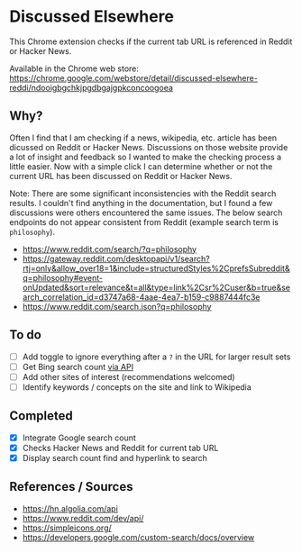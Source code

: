 # Discussed Elsewhere
This Chrome extension checks if the current tab URL is referenced in Reddit or Hacker News.

Available in the Chrome web store: https://chrome.google.com/webstore/detail/discussed-elsewhere-reddi/ndooigbgchkjpgdbgajgpkconcoogoea

## Why?
Often I find that I am checking if a news, wikipedia, etc. article has been dicussed on Reddit or Hacker News. Discussions on those website provide a lot of insight and feedback so I wanted to make the checking process a little easier. Now with a simple click I can determine whether or not the current URL has been discussed on Reddit or Hacker News.

Note: There are some significant inconsistencies with the Reddit search results. I couldn't find anything in the documentation, but I found a few discussions were others encountered the same issues. The below search endpoints do not appear consistent from Reddit (example search term is `philosophy`).

* https://www.reddit.com/search/?q=philosophy
* https://gateway.reddit.com/desktopapi/v1/search?rtj=only&allow_over18=1&include=structuredStyles%2CprefsSubreddit&q=philosophy#event-onUpdated&sort=relevance&t=all&type=link%2Csr%2Cuser&b=true&search_correlation_id=d3747a68-4aae-4ea7-b159-c9887444fc3e
* https://www.reddit.com/search.json?q=philosophy

## To do
 * [ ] Add toggle to ignore everything after a `?` in the URL for larger result sets
 * [ ] Get Bing search count [via API](https://azure.microsoft.com/en-us/services/cognitive-services/bing-web-search-api/)
 * [ ] Add other sites of interest (recommendations welcomed)
 * [ ] Identify keywords / concepts on the site and link to Wikipedia
 
## Completed
 * [x] Integrate Google search count
 * [x] Checks Hacker News and Reddit for current tab URL
 * [x] Display search count find and hyperlink to search

## References / Sources
 * https://hn.algolia.com/api
 * https://www.reddit.com/dev/api/
 * https://simpleicons.org/
 * https://developers.google.com/custom-search/docs/overview
